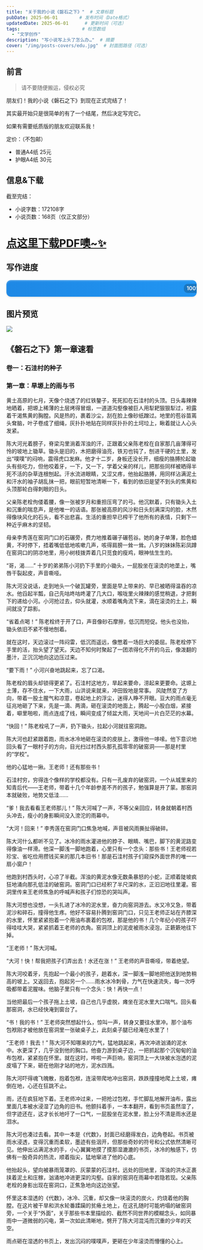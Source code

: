 ```yaml
---
title: "关于我的小说《磐石之下》"  # 文章标题
pubDate: 2025-06-01        # 发布时间（Date格式）
updatedDate: 2025-06-01      # 更新时间（可选）
tags:                       # 标签数组
  - "文学创作"
description: "写小说写上头了怎么办…"  # 摘要
cover: "/img/posts-covers/edu.jpg"  # 封面图路径（可选）
---
```


## 前言

> 请不要随便搬运，侵权必究

朋友们！我的小说《磐石之下》到现在正式完结了！

其实最开始只是很简单的有了一个结尾，然后决定写完它。

如果有需要纸质版的朋友欢迎联系我！

定价：（不包邮）
  * 普通A4纸  25元
  * 护眼A4纸  30元

## 信息&下载

截至完结：
* 小说字数：172108字
* 小说页数：168页（仅正文部分）

# [点这里下载PDF噢~✨](/file/novel/novel.pdf)

<style>
.progress-container {
  width: 100%;
  background-color: #e0e0e0;
  border-radius: 12px;
  overflow: hidden;
  box-shadow: 0 2px 4px rgba(0,0,0,0.1);
  margin: 20px 0;
}

.progress-bar {
  text-align: right;
  padding: 10px 20px;
  line-height: 20px;
  color: white;
  font-weight: 600;
  font-size: 14px;
  background: linear-gradient(90deg, #1e88e5, #2196F3);
  border-radius: 12px;
  transition: width 0.5s ease-in-out;
  box-shadow: inset 0 2px 4px rgba(255,255,255,0.3);
  text-shadow: 0 1px 1px rgba(0,0,0,0.2);
}

.progress-value {
  display: inline-block;
  background: rgba(0,0,0,0.2);
  padding: 2px 8px;
  border-radius: 10px;
}
</style>


 ## 写作进度


<div class="progress-container">
  <div class="progress-bar" style="width: 100%">
    <span class="progress-value">100%</span>
  </div>
</div>

## 图片预览

![](/img/novel/novel.png)

## 《磐石之下》第一章速看

### 卷一：石洼村的种子

### 第一章：旱塬上的雨与书

黄土高原的七月，天像个烧透了的红铁鏊子，死死扣在石洼村的头顶。日头毒辣辣地晒着，把塬上稀薄的土层烤得冒烟，一道道沟壑像被巨人用犁耙狠狠犁过，袒露着干渴焦黄的胸膛。风是热的，裹着沙尘，刮在脸上像砂纸蹭过。地里的苞谷苗蔫头耷脑，叶子卷成了细绳，灰扑扑地贴在同样灰扑扑的土坷垃上，瞅着就让人心头发紧。

陈大河光着膀子，脊梁沟里淌着浑浊的汗，正跟着父亲陈老栓在自家那几亩薄得可怜的坡地上锄草。锄头是旧的，木把磨得油亮，铁刃也钝了，刨进干硬的土里，发出“噗噗”的闷响，震得虎口发麻。他才十二岁，身板还没长开，细瘦的胳膊抡起锄头有些吃力，但他咬着牙，一下，又一下，学着父亲的样儿，把那些同样被晒得半死不活的杂草连根刨起。汗水流进眼睛，又涩又疼，他抬起胳膊，用同样沾满泥土和汗水的袖子胡乱抹一把，眼前短暂地清晰一下，看到的依旧是望不到头的焦黄和头顶那轮白得刺眼的日头。

父亲陈老栓佝偻着腰，像一张被岁月和重担压弯了的弓。他沉默着，只有锄头入土和沉重的喘息声，是他唯一的话语。那张被高原的风沙和日头刻满深沟的脸，木然得像块风化的石头，看不出悲喜。生活的重担早已榨干了他所有的表情，只剩下一种近乎麻木的坚韧。

母亲李秀莲在窑洞门口的石碾旁，费力地推着碾子碾苞谷。她的身子单薄，脸色蜡黄，不时停下，捂着嘴低低地咳嗽几声，咳得肩膀一耸一耸。八岁的妹妹陈彩凤蹲在窑洞口的阴凉地里，用小树枝拨弄着几只觅食的瘦鸡，眼神怯生生的。

“哥，渴……” 十岁的弟弟陈小河扔下手里的小锄头，一屁股坐在滚烫的地垄上，嘴唇干裂起皮，声音嘶哑。

陈大河没说话，走到地头一个破瓦罐旁，里面是早上带来的、早已被晒得温吞的凉水。他舀起半瓢，自己先咕咚咕咚灌了几大口，喉咙里火辣辣的感觉稍退，才把剩下的递给小河。小河抢过去，仰头就灌，水顺着嘴角流下来，滴在滚烫的土上，瞬间就没了踪影。

“省着点喝！” 陈老栓终于开了口，声音像砂石摩擦，低沉而短促。他头也没抬，锄头依旧不紧不慢地刨着。

就在这时，天边滚过一阵闷雷，低沉而遥远，像憋着一场巨大的委屈。陈老栓停下手里的活，抬头望了望天。天边不知何时聚起了一团浓得化不开的乌云，像泼翻的墨汁，正沉沉地向这边压过来。

“要下雨！” 小河兴奋地跳起来，忘了口渴。

陈老栓的眉头却锁得更紧了。石洼村这地方，旱起来要命，涝起来更要命。这塬上土薄，存不住水，一下大雨，山洪说来就来，冲田毁地是常事。
风陡然变了方向，带着一股土腥气和凉意，卷起地上的浮尘，迷得人睁不开眼。豆大的雨点毫无征兆地砸了下来，先是一滴、两滴，砸在滚烫的地面上，腾起一小股白烟，紧接着，噼里啪啦，雨点连成了线，瞬间变成了倾盆大雨，天地间一片白茫茫的水幕。

“快回！” 陈老栓吼了一声，扔下锄头，拉起小河就往窑洞跑。

陈大河也赶紧跟着跑，雨水冰冷地砸在滚烫的皮肤上，激得他一哆嗦。他下意识地回头看了一眼村子的方向，目光扫过村西头那孔孤零零的破窑洞——那是村里的“学校”。

他的心猛地一揪。王老师！还有那些书！

石洼村穷，穷得连个像样的学校都没有。只有一孔废弃的破窑洞，一个从城里来的知青后代——王老师，带着十几个年龄参差不齐的孩子，勉强算是开了蒙。那窑洞本就破败，地势又低洼……

“爹！我去看看王老师那儿！” 陈大河喊了一声，不等父亲回应，转身就朝着村西头冲去，瘦小的身影瞬间没入滂沱的雨幕中。

“大河！回来！” 李秀莲在窑洞门口焦急地喊，声音被风雨撕扯得破碎。

陈大河什么都听不见了。冰冷的雨水灌进他的脖子、眼睛、嘴巴，脚下的黄泥路变得像油一样滑。他深一脚浅一脚地跑着，心里只有一个念头：那些书！王老师视若珍宝、省吃俭用攒钱买来的那几本旧书！那是石洼村孩子们窥探外面世界的唯一一扇小窗户！

他跑到村西头时，心凉了半截。浑浊的黄泥水像无数条暴怒的小蛇，正顺着陡坡疯狂地涌向那孔低洼的破窑洞。窑洞门口已经积了半尺深的水，正汩汩地往里灌。窑洞里传来王老师焦急的呼喊声和孩子们惊恐的哭叫声。

陈大河想也没想，一头扎进了冰冷的泥水里，奋力向窑洞游去。水又冷又急，带着泥沙和碎石，撞得他生疼。他好不容易扑腾到窑洞门口，只见王老师正站在齐膝深的水里，怀里紧紧抱着一个用油布裹着的包袱，那是他的书！几个年纪小的孩子吓得哇哇大哭，紧紧抓着王老师的衣角。窑洞顶上的泥皮被雨水浸泡，正簌簌地往下掉。

“王老师！” 陈大河喊。

“大河！快！帮我把孩子们弄出去！水还在涨！” 王老师的声音嘶哑，带着绝望。

陈大河咬着牙，先抱起一个最小的孩子，趟着水，深一脚浅一脚地把他送到地势稍高的坡上。又返回去，抱起另一个……雨水冰冷刺骨，力气在快速流失，每一次呼吸都带着泥腥味。他脑子里只有一个念头：快！再快一点！

当他把最后一个孩子拖上土坡，自己也几乎虚脱，瘫坐在泥水里大口喘气。回头看那窑洞，水已经快淹到窗台了。

“书！我的书！” 王老师突然想起什么，惊叫一声，转身又要往水里冲。那个油布包袱刚才被他放在窑洞里一张破桌子上，此刻桌子腿已经淹在水里了！

“王老师！我去！” 陈大河不知哪来的力气，猛地跳起来，再次冲进汹涌的泥水中。水更深了，几乎没到他的胸口。他奋力游到桌子边，一把抓起那个沉甸甸的油布包袱，紧紧抱在怀里。就在这时，哗啦一声巨响，窑洞顶上一大块被水泡透的泥皮塌了下来，砸在他刚才站的地方，泥水四溅。

陈大河吓得魂飞魄散，抱着包袱，连滚带爬地冲出窑洞，跌跌撞撞地爬上土坡，瘫倒在地，心还在狂跳不止。

雨，还在疯狂地下着。王老师冲过来，一把抢过包袱，手忙脚乱地解开油布，露出里面几本被水浸湿了边角的旧书。他颤抖着手，一本本翻开，看到书页虽然湿了，但字迹还在，这才长长地吁了一口气，一屁股坐在泥水里，脸上分不清是雨水还是泪水。

陈大河也凑过去看。其中一本是《代数》，封面已经磨得发白，边角卷起。书页被雨水浸透，变得沉重而柔软，墨迹有些洇开，但那些奇妙的符号和公式依然清晰可见。他伸出沾满泥水的手，小心翼翼地摸了摸那湿漉漉的书页，冰冷的触感下，仿佛有一股奇异的热流，顺着指尖，猛地窜进了他的心底。

他抬起头，望向被暴雨笼罩的、灰蒙蒙的石洼村。远处的田地里，浑浊的洪水正裹挟着泥土和庄稼，汹涌地冲进更深的沟壑。自家的窑洞在雨幕中若隐若现。父亲陈老栓的身影出现在窑洞口，正焦急地向这边张望。

怀里这本湿透的《代数》，冰冷、沉重，却又像一块滚烫的炭火，灼烧着他的胸膛。在这片被干旱和洪水轮番蹂躏的贫瘠土地上，在这孔随时可能坍塌的破窑洞旁，一个关于“外面”，关于那些书本里描绘的、截然不同世界的模糊念头，如同暴雨中一道微弱的闪电，第一次如此清晰地，劈开了陈大河混沌而沉重的少年的天空。

雨点砸在湿透的书页上，发出沉闷的噗噗声，更砸在少年滚烫而懵懂的心上。